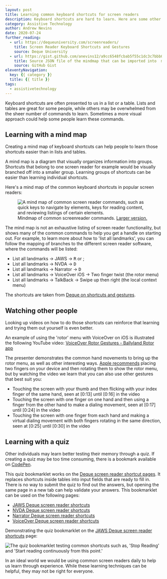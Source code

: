 ```yaml
---
layout: post
title: Learning common keyboard shortcuts for screen readers
description: Keyboard shortcuts are hard to learn. Here are some other ways that can help that learning.
category: Assistive Technology
author: Andrew Nevins
date: 2020-07-24
further_reading:
  - url: https://dequeuniversity.com/screenreaders/
    title: Screen Reader Keyboard Shortcuts and Gestures
    source: Deque University
  - url: https://gist.github.com/anevins12/a9cc6548fcbab5f55c1dc3c7bbb0f4bd
    title: Source JSON file of the mindmap that can be imported into  mindmapmaker
    source: GitHub Gist
eleventyNavigation:
  key: {{ category }}
  title: {{ title }}
tags:
  - assistivetechnology
---
```


Keyboard shortcuts are often presented to us in a list or a table. Lists and tables are great for some people, while others may be overwhelmed from the sheer number of commands to learn. Sometimes a more visual approach could help some people learn these commands.


## Learning with a mind map

Creating a mind map of keyboard shortcuts can help people to learn those shortcuts easier than in lists and tables.

A mind map is a diagram that visually organizes information into groups. Shortcuts that belong to one screen reader for example would be visually branched off into a smaller group. Learning groups of shortcuts can be easier than learning individual shortcuts.

Here's a mind map of the common keyboard shortcuts in popular screen readers:

<figure role="figure" aria-label="Mindmap of common screenreader commands.">
  <img alt="A mind map of common screen reader commands, such as quick keys to navigate by elements, keys for reading content, and reviewing listings of certain elements." src="/img/posts/2020-07-24-learning-common-keyboard-shortcuts-for-screen-readers/common-keyboard-shortcuts-mindmap.png">
  <figcaption>Mindmap of common screenreader commands. <a href="/img/posts/2020-07-24-learning-common-keyboard-shortcuts-for-screen-readers/common-keyboard-shortcuts-mindmap.png">Larger version.</a></figcaption>
</figure>

The mind map is not an exhaustive listing of screen reader functionality, but shows many of the common commands to help you get a handle on starting out. For example, to learn more about how to 'list all landmarks', you can follow the mapping of branches to the different screen reader software, where the commands will be listed:

- List all landmarks -> JAWS -> <kbd>R</kbd> or ;
- List all landmarks -> NVDA -> <kbd>D</kbd>
- List all landmarks -> Narrator -> <kbd>D</kbd>
- List all landmarks -> VoiceOver iOS -> Two finger twist (the rotor menu)
- List all landmarks -> TalkBack -> Swipe up then right (the local context menu)

The shortcuts are taken from [Deque on shortcuts and gestures](https://dequeuniversity.com/screenreaders/).


## Watching other people

Looking up videos on how to do those shortcuts can reinforce that learning and trying them out yourself is even better.

An example of using the 'rotor' menu with VoiceOver on iOS is illustrated the following YouTube video: [VoiceOver Rotor Gestures - Ballyland Rotor app](https://www.youtube.com/watch?v=yzVHVJoIyKM)

The presenter demonstrates the common hand movements to bring up the rotor menu, as well as other interesting ways. [Apple recommends](https://support.apple.com/en-gb/guide/iphone/iph3e2e3a6d/ios#iphaeb063ca0) placing two fingers on your device and then rotating them to show the rotor menu, but by watching the video we learn that you can also use other gestures that best suit you:

- Touching the screen with your thumb and then flicking with your index finger of the same hand, seen at [0:13] until [0:16] in the video
- Touching the screen with one finger on one hand and then using a finger from the other hand to make a dialing movement, seen at [0:17] until [0:24] in the video
- Touching the screen with one finger from each hand and making a virtual dialing movement with both fingers rotating in the same direction, seen at [0:25] until [0:30] in the video


## Learning with a quiz

Other individuals may learn better testing their memory through a quiz. If creating a quiz may be too time consuming, there is a bookmark available on [CodePen](https://codepen.io/anevins12/details/xxwwdya).

This quiz bookmarklet works on the [Deque screen reader shortcut pages](https://dequeuniversity.com/screenreaders/jaws-keyboard-shortcuts). It replaces shortcuts inside tables into input fields that are ready to fill in. There is no way to submit the quiz to find out the answers, but opening the same page in a new tab can help validate your answers. This bookmarklet can be used on the following pages:

- [JAWS Deque screen reader shortcuts](https://dequeuniversity.com/screenreaders/jaws-keyboard-shortcuts)
- [NVDA Deque screen reader shortcuts](https://dequeuniversity.com/screenreaders/nvda-keyboard-shortcuts)
- [Narrator Deque screen reader shortcuts](https://dequeuniversity.com/screenreaders/narrator-keyboard-shortcuts)
- [VoiceOver Deque screen reader shortcuts](https://dequeuniversity.com/screenreaders/voiceover-keyboard-shortcuts)

Demonstrating the quiz bookmarklet on the [JAWS Deque screen reader shortcuts](https://dequeuniversity.com/screenreaders/jaws-keyboard-shortcuts) page:

![The quiz bookmarklet testing common shortcuts such as, 'Stop Reading' and 'Start reading continuously from this point.'](/img/posts/2020-07-24-learning-common-keyboard-shortcuts-for-screen-readers/quiz-bookmarklet-on-deque-with-jaws-shortcuts.png)

In an ideal world we would be using common screen readers daily to help us learn through experience. While these learning techniques can be helpful, they may not be right for everyone.
